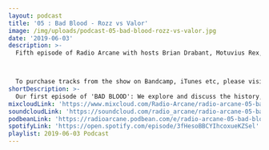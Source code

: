 ```yaml
---
layout: podcast
title: '05 : Bad Blood - Rozz vs Valor'
image: /img/uploads/podcast-05-bad-blood-rozz-vs-valor.jpg
date: '2019-06-03'
description: >-
  Fifth episode of Radio Arcane with hosts Brian Drabant, Motuvius Rex, Gothic Bastard, Sorrow Vomit and Kaleidoscope with special guest input from 'Ultimate Christian Death Fan' Randy. Our first episode of 'BAD BLOOD': We explore and discuss the history, art and drama of Christian Death and the divide between Rozz and Valor. Specialty segment 'Deep Cuts' with Sorrow Vomit : And quite a bit of awkward banter between the hosts to keep them from weeping and moaning their mortal gloom. Recorded and produced at the non-profit Art Sanctuary in Louisville, KY, Radio Arcane is a collective of Dark Music Specialists that host events, live music and dark arts entertainment.



  To purchase tracks from the show on Bandcamp, iTunes etc, please visit our new website and click on our "Playlists". There are links to bands social media pages as well.
shortDescription: >-
  Our first episode of 'BAD BLOOD': We explore and discuss the history, art and drama of Christian Death and the divide between Rozz and Valor.
mixcloudLink: 'https://www.mixcloud.com/Radio-Arcane/radio-arcane-05-bad-blood-rozz-vs-valor'
soundcloudLink: 'https://soundcloud.com/radio_arcane/radio-arcane-05-bad-blood-rozz-vs-valor'
podbeanLink: 'https://radioarcane.podbean.com/e/radio-arcane-05-bad-blood-rozz-vs-valor'
spotifyLink: 'https://open.spotify.com/episode/3fHesoBBCYIhcoxueKZSel'
playlist: 2019-06-03 Podcast
---
```

